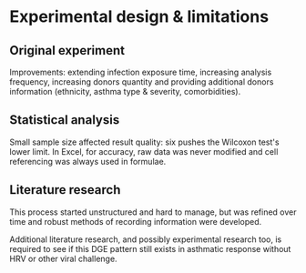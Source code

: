 # Experimental design & limitations

## Original experiment

Improvements: extending infection exposure time, increasing analysis frequency, increasing donors quantity and providing additional donors information (ethnicity, asthma type & severity, comorbidities).

## Statistical analysis

Small sample size affected result quality: six pushes the Wilcoxon test's lower limit. In Excel, for accuracy, raw data was never modified and cell referencing was always used in formulae.

## Literature research

This process started unstructured and hard to manage, but was refined over time and robust methods of recording information were developed.

Additional literature research, and possibly experimental research too, is required to see if this DGE pattern still exists in asthmatic response without HRV or other viral challenge.
